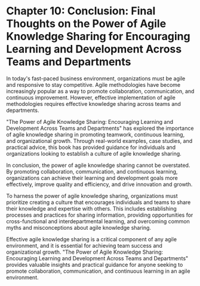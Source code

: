 Chapter 10: Conclusion: Final Thoughts on the Power of Agile Knowledge Sharing for Encouraging Learning and Development Across Teams and Departments
====================================================================================================================================================

In today's fast-paced business environment, organizations must be agile and responsive to stay competitive. Agile methodologies have become increasingly popular as a way to promote collaboration, communication, and continuous improvement. However, effective implementation of agile methodologies requires effective knowledge sharing across teams and departments.

"The Power of Agile Knowledge Sharing: Encouraging Learning and Development Across Teams and Departments" has explored the importance of agile knowledge sharing in promoting teamwork, continuous learning, and organizational growth. Through real-world examples, case studies, and practical advice, this book has provided guidance for individuals and organizations looking to establish a culture of agile knowledge sharing.

In conclusion, the power of agile knowledge sharing cannot be overstated. By promoting collaboration, communication, and continuous learning, organizations can achieve their learning and development goals more effectively, improve quality and efficiency, and drive innovation and growth.

To harness the power of agile knowledge sharing, organizations must prioritize creating a culture that encourages individuals and teams to share their knowledge and expertise with others. This includes establishing processes and practices for sharing information, providing opportunities for cross-functional and interdepartmental learning, and overcoming common myths and misconceptions about agile knowledge sharing.

Effective agile knowledge sharing is a critical component of any agile environment, and it is essential for achieving team success and organizational growth. "The Power of Agile Knowledge Sharing: Encouraging Learning and Development Across Teams and Departments" provides valuable insights and practical guidance for anyone seeking to promote collaboration, communication, and continuous learning in an agile environment.
